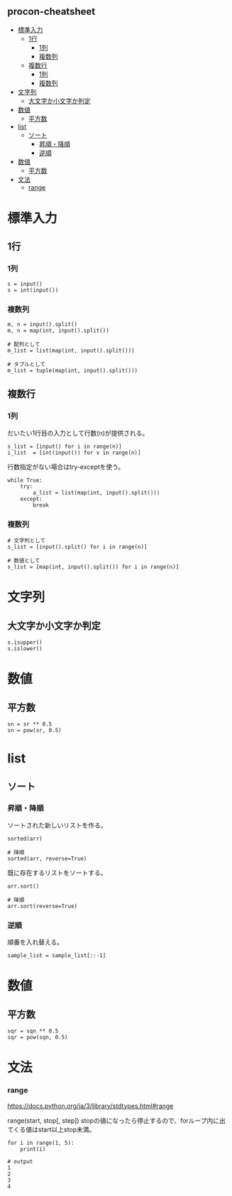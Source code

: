 procon-cheatsheet
---

<!-- START doctoc generated TOC please keep comment here to allow auto update -->
<!-- DON'T EDIT THIS SECTION, INSTEAD RE-RUN doctoc TO UPDATE -->


- [標準入力](#%E6%A8%99%E6%BA%96%E5%85%A5%E5%8A%9B)
  - [1行](#1%E8%A1%8C)
    - [1列](#1%E5%88%97)
    - [複数列](#%E8%A4%87%E6%95%B0%E5%88%97)
  - [複数行](#%E8%A4%87%E6%95%B0%E8%A1%8C)
    - [1列](#1%E5%88%97-1)
    - [複数列](#%E8%A4%87%E6%95%B0%E5%88%97-1)
- [文字列](#%E6%96%87%E5%AD%97%E5%88%97)
  - [大文字か小文字か判定](#%E5%A4%A7%E6%96%87%E5%AD%97%E3%81%8B%E5%B0%8F%E6%96%87%E5%AD%97%E3%81%8B%E5%88%A4%E5%AE%9A)
- [数値](#%E6%95%B0%E5%80%A4)
  - [平方数](#%E5%B9%B3%E6%96%B9%E6%95%B0)
- [list](#list)
  - [ソート](#%E3%82%BD%E3%83%BC%E3%83%88)
    - [昇順・降順](#%E6%98%87%E9%A0%86%E3%83%BB%E9%99%8D%E9%A0%86)
    - [逆順](#%E9%80%86%E9%A0%86)
- [数値](#%E6%95%B0%E5%80%A4-1)
  - [平方数](#%E5%B9%B3%E6%96%B9%E6%95%B0-1)
- [文法](#%E6%96%87%E6%B3%95)
    - [range](#range)

<!-- END doctoc generated TOC please keep comment here to allow auto update -->

# 標準入力

## 1行

### 1列

```
s = input()
s = int(input())
```

### 複数列

```
m, n = input().split()
m, n = map(int, input().split())

# 配列として
m_list = list(map(int, input().split()))

# タプルとして
m_list = tuple(map(int, input().split()))
```

## 複数行

### 1列


だいたい1行目の入力として行数(n)が提供される。

```
s_list = [input() for i in range(n)]
i_list  = [int(input()) for v in range(n)]
```

行数指定がない場合はtry-exceptを使う。

```
while True:
    try:
        a_list = list(map(int, input().split()))
    except:
        break
```

### 複数列

```
# 文字列として
s_list = [input().split() for i in range(n)]

# 数値として
s_list = [map(int, input().split()) for i in range(n)]
```

# 文字列

## 大文字か小文字か判定

```
s.isupper()
s.islower()
```

# 数値

## 平方数

```
sn = sr ** 0.5
sn = pow(sr, 0.5)
```

# list

## ソート

### 昇順・降順

ソートされた新しいリストを作る。

```
sorted(arr)

# 降順
sorted(arr, reverse=True)
```

既に存在するリストをソートする。

```
arr.sort()

# 降順
arr.sort(reverse=True)
```

### 逆順

順番を入れ替える。

```
sample_list = sample_list[::-1]
```

# 数値

## 平方数

```
sqr = sqn ** 0.5
sqr = pow(sqn, 0.5)
```

# 文法

### range

https://docs.python.org/ja/3/library/stdtypes.html#range

range(start, stop[, step])
stopの値になったら停止するので、forループ内に出てくる値はstart以上stop未満。

```
for i in range(1, 5):
    print(i)
     
# output
1
2
3
4
```
